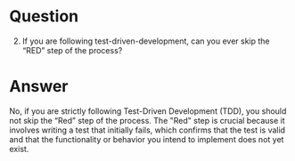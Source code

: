 # Question

2. If you are following test-driven-development, can you ever skip the “RED” step of the process?

# Answer

No, if you are strictly following Test-Driven Development (TDD), you should not skip the “Red” step of the process. The "Red" step is crucial because it involves writing a test that initially fails, which confirms that the test is valid and that the functionality or behavior you intend to implement does not yet exist.
